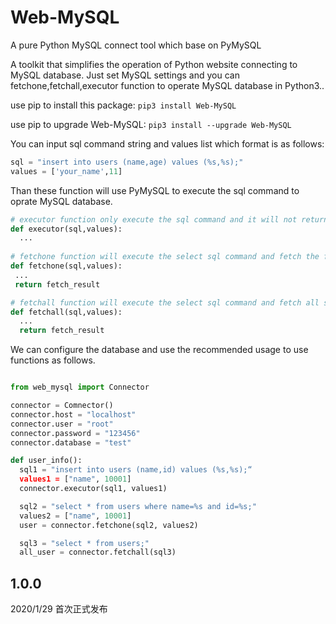 
# Web-MySQL
A pure Python MySQL connect tool which base on PyMySQL

A toolkit that simplifies the operation of Python website connecting to MySQL database.
Just set MySQL settings and you can fetchone,fetchall,executor function to operate MySQL database in Python3..

use pip to install this package:
`pip3 install Web-MySQL`

use pip to upgrade Web-MySQL:
`pip3 install --upgrade Web-MySQL`

You can input sql command string and values list which format is as follows:
```Python
sql = "insert into users (name,age) values (%s,%s);"
values = ['your_name',11]
```
Than these function will use PyMySQL to execute the sql command to oprate MySQL database.

```Python
# executor function only execute the sql command and it will not return anything.
def executor(sql,values):
  ...
 
# fetchone function will execute the select sql command and fetch the first select result.
def fetchone(sql,values):
 ...
 return fetch_result

# fetchall function will execute the select sql command and fetch all select result as list.
def fetchall(sql,values):
  ...
  return fetch_result
```

We can configure the database and use the recommended usage to use functions as follows.


```Python

from web_mysql import Connector

connector = Comnector()
connector.host = "localhost"
connector.user = "root"
connector.password = "123456"
connector.database = "test"

def user_info():
  sql1 = "insert into users (name,id) values (%s,%s);“
  values1 = ["name", 10001]
  connector.executor(sql1, values1)

  sql2 = "select * from users where name=%s and id=%s;"
  values2 = ["name", 10001]
  user = connector.fetchone(sql2, values2)

  sql3 = "select * from users;"
  all_user = connector.fetchall(sql3)
```

1.0.0
---

2020/1/29  首次正式发布
